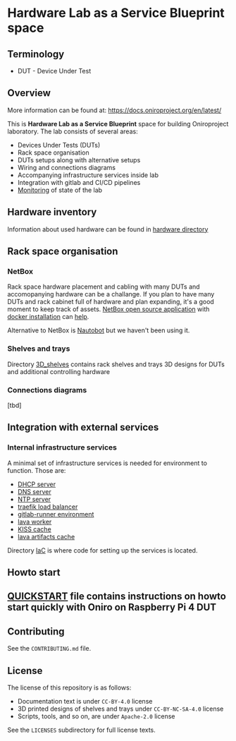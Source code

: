 <!--
SPDX-FileCopyrightText: Huawei Inc.

SPDX-License-Identifier: CC-BY-4.0
-->

# Hardware Lab as a Service Blueprint space

## Terminology
* DUT - Device Under Test

## Overview

More information can be found at: https://docs.oniroproject.org/en/latest/

This is **Hardware Lab as a Service Blueprint** space for building Oniroproject laboratory. The lab consists of several areas:

* Devices Under Tests (DUTs)
* Rack space organisation
* DUTs setups along with alternative setups
* Wiring and connections diagrams
* Accompanying infrastructure services inside lab
* Integration with gitlab and CI/CD pipelines
* [Monitoring](Monitoring) of state of the lab

## Hardware inventory
Information about used hardware can be found in [hardware directory](hardware)

## Rack space organisation
### NetBox
Rack space hardware placement and cabling with many DUTs and accomopanying hardware can be a challange. If you plan to have many DUTs and rack cabinet full of hardware and plan expanding, it's a good moment to keep track of assets. [NetBox open source application](https://docs.netbox.dev/) with [docker installation](https://hub.docker.com/r/netboxcommunity/netbox/) can [help](IaC/docker/netbox-docker).

Alternative to NetBox is [Nautobot](https://www.networktocode.com/nautobot/) but we haven't been using it.

### Shelves and trays
Directory [3D_shelves](3D_shelves) contains rack shelves and trays 3D designs for DUTs and additional controlling hardware

### Connections diagrams
[tbd]

## Integration with external services
### Internal infrastructure services
A minimal set of infrastructure services is needed for environment to function. Those are:
* [DHCP server](IaC/docker/isc-dhcp-server)
* [DNS server](IaC/docker/bind9)
* [NTP server](IaC/docker/chrony)
* [traefik load balancer](IaC/traefik)
* [gitlab-runner environment](IaC/gitlab-runner)
* [lava worker](https://git.ostc-eu.org/OSTC/infrastructure/lava/lava-playbooks)
* [KISS cache](IaC/docker/KissCache)
* [lava artifacts cache](IaC/docker/artifacts-cache)


Directory [IaC](IaC) is where code for setting up the services is located.

## Howto start
[QUICKSTART](QUICKSTART.md) file contains instructions on howto start quickly with Oniro on Raspberry Pi 4 DUT
---
## Contributing

See the `CONTRIBUTING.md` file.

## License

The license of this repository is as follows:

* Documentation text is under `CC-BY-4.0` license
* 3D printed designs of shelves and trays under `CC-BY-NC-SA-4.0` license
* Scripts, tools, and so on, are under `Apache-2.0` license

See the `LICENSES` subdirectory for full license texts.


